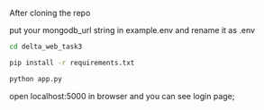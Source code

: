 After cloning the repo 

put your mongodb_url string in example.env and rename it as .env

```bash
cd delta_web_task3
```
```bash
pip install -r requirements.txt
```

```bash
python app.py
```

open localhost:5000 in browser and you can see login page;
